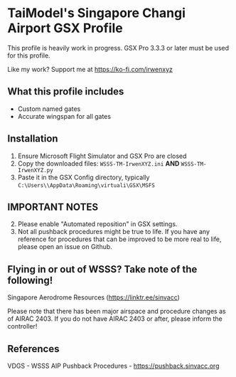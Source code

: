 # TaiModel's Singapore Changi Airport GSX Profile
This profile is heavily work in progress. GSX Pro 3.3.3 or later must be used for this profile.

Like my work? Support me at https://ko-fi.com/irwenxyz

## What this profile includes
- Custom named gates
- Accurate wingspan for all gates

## Installation
1. Ensure Microsoft Flight Simulator and GSX Pro are closed
2. Copy the downloaded files: `WSSS-TM-IrwenXYZ.ini` **AND** `WSSS-TM-IrwenXYZ.py`
3. Paste it in the GSX Config directory, typically `C:\Users\\AppData\Roaming\virtuali\GSX\MSFS`

## IMPORTANT NOTES
2. Please enable "Automated reposition" in GSX settings.
3. Not all pushback procedures might be true to life. If you have any reference for procedures that can be improved to be more real to life, please open an issue on Github.

## Flying in or out of WSSS? Take note of the following!
Singapore Aerodrome Resources (https://linktr.ee/sinvacc)

Please note that there has been major airspace and procedure changes as of AIRAC 2403. If you do not have AIRAC 2403 or after, please inform the controller!

## References
VDGS - WSSS AIP
Pushback Procedures - https://pushback.sinvacc.org
